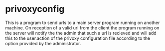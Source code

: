 privoxyconfig
=============
This is a program to send urls to a main server program running on another machine. On reception of a valid url from the client the program running on the server will notify the the admin that such a url is recieved and will add this to the user.action of the privoxy configuration file according to the option provided by the administrator.
